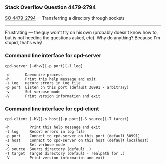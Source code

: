 ### Stack Overflow Question 4479-2794

[SO 4479-2794](http://stackoverflow.com/q/44792794) &mdash;
Transferring a directory through sockets

<hr>

Frustrating — the guy won't try on his own (probably doesn't know how
to, but is not heeding the questions asked, etc).
Why do anything?
Because I'm stupid, that's why!

### Command line interface for cpd-server

    cpd-server [-dhvV][-p port][-l log]

    -d       Daemonize process
    -h       Print this help message and exit
    -l log   Record errors in log file
    -p port  Listen on this port (default 30991 - arbitrary)
    -v       Set verbose mode
    -V       Print version information and exit

### Command line interface for cpd-client

    cpd-client [-hV][-s host][-p port][-S source][-T target]

    -h         Print this help message and exit
    -l log     Record errors in log file
    -p port    Connect to cpd-server on this port (default 30991)
    -s host    Connect to cpd-server on this host (default localhost)
    -v         Set verbose mode
    -S source  Source directory (default .)
    -T target  Target directory (default - realpath for .)
    -V         Print version information and exit


